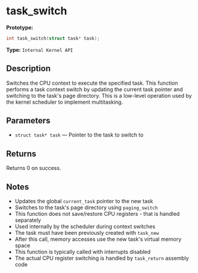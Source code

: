 task_switch
===========

**Prototype:**

```c
int task_switch(struct task* task);
```

**Type:** `Internal Kernel API`

Description
-----------

Switches the CPU context to execute the specified task. This function performs a task context switch by updating the current task pointer and switching to the task's page directory. This is a low-level operation used by the kernel scheduler to implement multitasking.

Parameters
----------

*   `struct task* task` — Pointer to the task to switch to

Returns
-------

Returns 0 on success.

Notes
-----

- Updates the global `current_task` pointer to the new task
- Switches to the task's page directory using `paging_switch`
- This function does not save/restore CPU registers - that is handled separately
- Used internally by the scheduler during context switches
- The task must have been previously created with `task_new`
- After this call, memory accesses use the new task's virtual memory space
- This function is typically called with interrupts disabled
- The actual CPU register switching is handled by `task_return` assembly code
